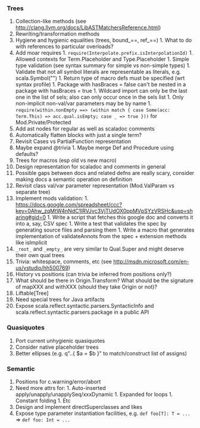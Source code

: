 ### Trees

  1. Collection-like methods (see http://clang.llvm.org/docs/LibASTMatchersReference.html)
  1. Rewriting/transformation methods
  1. Hygiene and hygienic equalities (trees, bound_==, ref_==)
    1. What to do with references to particular overloads?
  1. Add moar requires
    1. `require(Interpolate.prefix.isInterpolationId)`
    1. Allowed contexts for Term.Placeholder and Type.Placeholder
    1. Simple type validation (see syntax summary for simple vs non-simple types)
    1. Validate that not all symbol literals are representable as literals, e.g. scala.Symbol("")
    1. Return type of macro defs must be specified (wrt syntax profile)
    1. Package with hasBraces = false can't be nested in a package with hasBraces = true
    1. Wildcard import can only be the last one in the list of sels; also can only occur once in the sels list
    1. Only non-implicit non-val/var parameters may be by name
    1. `require(within.nonEmpty ==> (within match { case Some(acc: Term.This) => acc.qual.isEmpty; case _ => true }))` for Mod.Private/Protected
  1. Add ast nodes for regular as well as scaladoc comments
  1. Automatically flatten blocks with just a single term?
  1. Revisit Cases vs PartialFunction representation
  1. Maybe expand @trivia
    1. Maybe merge Def and Procedure using defaults?
  1. Trees for macros (esp old vs new macro)
  1. Design representation for scaladoc and comments in general
  1. Possible gaps between docs and related defns are really scary, consider making docs a semantic operation on definition
  1. Revisit class val/var parameter representation (Mod.ValParam vs separate tree)
  1. Implement mods validation:
    1. https://docs.google.com/spreadsheet/ccc?key=0Ahw_zqMtW4nNdC1lRVJvc3VjTUdOX0ppMVpSYzVRSHc&usp=sharing#gid=0
    1. Write a script that fetches this google doc and converts it into a, say, CSV spec
    1. Write a test that validates the spec by generating source files and parsing them
    1. Write a macro that generates implementation of validateAnnots from the spec + extension methods like isImplicit
  1. `_root_` and `_empty_` are very similar to Qual.Super and might deserve their own qual trees
  1. Trivia: whitespace, comments, etc (see http://msdn.microsoft.com/en-us/vstudio/hh500769)
  1. History vs positions (can trivia be inferred from positions only?)
  1. What should be there in Origin.Transform? What should be the signature of mapXXX and withXXX (should they take Origin or not)?
  1. Liftable[Tree]
  1. Need special trees for Java artifacts
  1. Expose scala.reflect.syntactic.parsers.SyntacticInfo and scala.reflect.syntactic.parsers.package in a public API

### Quasiquotes

  1. Port current unhygienic quasiquotes
  1. Consider native placeholder trees
  1. Better ellipses (e.g. q"..{ $a = $b }" to match/construct list of assigns)

### Semantic

  1. Positions for c.warning/error/abort
  1. Need more attrs for:
    1. Auto-inserted apply/unapply/unapplySeq/xxxDynamic
    1. Expanded for loops
    1. Constant folding
    1. Etc
  1. Design and implement directSuperclasses and likes
  1. Expose type parameter instantiation facilities, e.g. `def foo[T]: T = ...` => `def foo: Int = ...`





